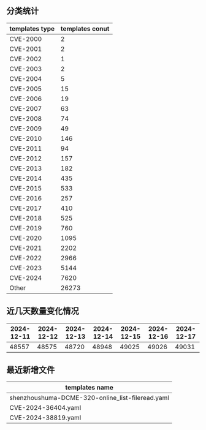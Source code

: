 ## 分类统计
| templates type | templates conut | 
| --- | --- |
| CVE-2000 | 2 |
| CVE-2001 | 2 |
| CVE-2002 | 1 |
| CVE-2003 | 2 |
| CVE-2004 | 5 |
| CVE-2005 | 15 |
| CVE-2006 | 19 |
| CVE-2007 | 63 |
| CVE-2008 | 74 |
| CVE-2009 | 49 |
| CVE-2010 | 146 |
| CVE-2011 | 94 |
| CVE-2012 | 157 |
| CVE-2013 | 182 |
| CVE-2014 | 435 |
| CVE-2015 | 533 |
| CVE-2016 | 257 |
| CVE-2017 | 410 |
| CVE-2018 | 525 |
| CVE-2019 | 760 |
| CVE-2020 | 1095 |
| CVE-2021 | 2202 |
| CVE-2022 | 2966 |
| CVE-2023 | 5144 |
| CVE-2024 | 7620 |
| Other | 26273 |
## 近几天数量变化情况
|2024-12-11 | 2024-12-12 | 2024-12-13 | 2024-12-14 | 2024-12-15 | 2024-12-16 | 2024-12-17|
|--- | ------ | ------ | ------ | ------ | ------ | ---|
|48557 | 48575 | 48720 | 48948 | 49025 | 49026 | 49031|
## 最近新增文件
| templates name | 
| --- |
| shenzhoushuma-DCME-320-online_list-fileread.yaml |
| CVE-2024-36404.yaml |
| CVE-2024-38819.yaml |
